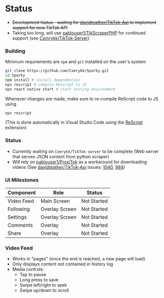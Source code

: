 # Status
- ~~Development hiatus - waiting for [davidteather/TikTok-Api](https://github.com/davidteather/TikTok-Api) to implement support for new TikTok API~~
- Taking too long, will use [pablouser1/TikScraperPHP](https://github.com/pablouser1/TikScraperPHP) for continued support (see [Cxmrykk/TikTok-Server](https://github.com/Cxmrykk/TikTok-Server))

### Building
Minimum requirements are `npm` and `git` installed on the user's system
```sh
git clone https://github.com/Cxmrykk/Sparky.git
cd Sparky
npm install # install dependencies
npx rescript # compile ReScript to JS
npx react-native start # start testing environment
```
Whenever changes are made, make sure to re-compile ReScript code to JS using
```sh
npx rescript
```
(This is done automatically in Visual Studio Code using the [ReScript](https://github.com/rescript-lang/rescript-vscode) extension)

### Status
- Currently waiting on `Cxmrykk/TikTok-server` to be complete (Web server that serves JSON content from python scraper)
- Will rely on [pablouser1/ProxiTok](https://github.com/pablouser1/ProxiTok) as a workaround for downloading videos (See [davidteather/TikTok-Api](https://github.com/davidteather/TikTok-Api) issues: [1040](https://github.com/davidteather/TikTok-Api/issues/1040), [984](https://github.com/davidteather/TikTok-Api/issues/984))

### UI Milestones
| Component | Role | Status |
|---|---|---|
| Video Feed | Main Screen | Not Started |
| Following | Overlay Screen | Not Started |
| Settings | Overlay Screen | Not Started |
| Comments | Overlay | Not Started |
| Share | Overlay | Not Started |

### Video Feed
- Works in "pages" (once the end is reached, a new page will load)
- Only displays content not contained in history log
- Media controls:
  - Tap to pause
  - Long press to save
  - Swipe left/right to seek
  - Swipe up/down to scroll
